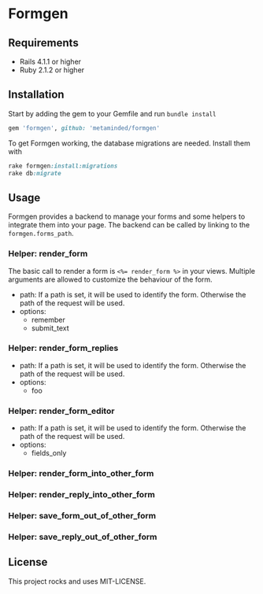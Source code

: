 # Formgen

## Requirements

* Rails 4.1.1 or higher
* Ruby 2.1.2 or higher

## Installation

Start by adding the gem to your Gemfile and run `bundle install`
```ruby
gem 'formgen', github: 'metaminded/formgen'
```

To get Formgen working, the database migrations are needed.
Install them with

```ruby
rake formgen:install:migrations
rake db:migrate
```

## Usage

Formgen provides a backend to manage your forms and some helpers to integrate them into your page.
The backend can be called by linking to the `formgen.forms_path`.

### Helper: render_form
The basic call to render a form is `<%= render_form %>` in your views.
Multiple arguments are allowed to customize the behaviour of the form.

* path: If a path is set, it will be used to identify the form. Otherwise the path of the request will be used.
* options:
  * remember
  * submit_text


### Helper: render_form_replies

* path: If a path is set, it will be used to identify the form. Otherwise the path of the request will be used.
* options:
  * foo

### Helper: render_form_editor

* path: If a path is set, it will be used to identify the form. Otherwise the path of the request will be used.
* options:
  * fields_only

### Helper: render_form_into_other_form

### Helper: render_reply_into_other_form

### Helper: save_form_out_of_other_form

### Helper: save_reply_out_of_other_form

## License

This project rocks and uses MIT-LICENSE.
